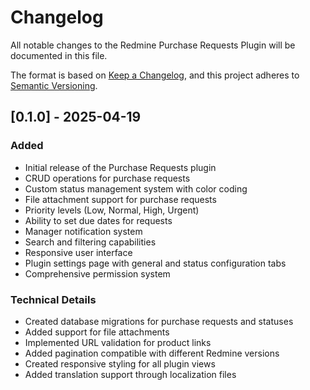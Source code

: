 # Changelog

All notable changes to the Redmine Purchase Requests Plugin will be documented in this file.

The format is based on [Keep a Changelog](https://keepachangelog.com/en/1.0.0/),
and this project adheres to [Semantic Versioning](https://semver.org/spec/v2.0.0.html).

## [0.1.0] - 2025-04-19

### Added
- Initial release of the Purchase Requests plugin
- CRUD operations for purchase requests
- Custom status management system with color coding
- File attachment support for purchase requests
- Priority levels (Low, Normal, High, Urgent)
- Ability to set due dates for requests
- Manager notification system
- Search and filtering capabilities
- Responsive user interface
- Plugin settings page with general and status configuration tabs
- Comprehensive permission system

### Technical Details
- Created database migrations for purchase requests and statuses
- Added support for file attachments
- Implemented URL validation for product links
- Added pagination compatible with different Redmine versions
- Created responsive styling for all plugin views
- Added translation support through localization files